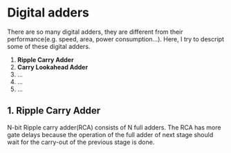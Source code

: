 # Digital adders
There are so many digital adders, they are different from their performance(e.g. speed, area, power consumption...). Here, I try to descript some of these digital adders.

1. **Ripple Carry Adder**
2. **Carry Lookahead Adder**
3. ...
4. ...
5. ...

## 1. Ripple Carry Adder

N-bit Ripple carry adder(RCA) consists of N full adders.
The RCA has more gate delays because the operation of the full adder of next stage should wait for the carry-out of the previous stage is done.


